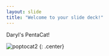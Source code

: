 ```yaml
---
layout: slide
title: "Welcome to your slide deck!"
---
```


Daryl's PentaCat!

![poptocat2](https://octodex.github.com/images/poptocat_v2.png)
{: .center}
